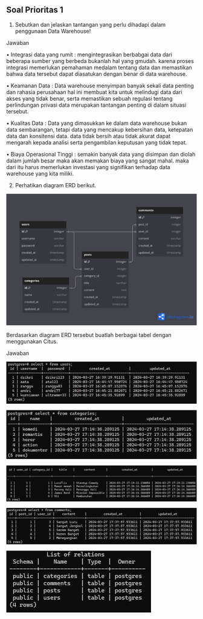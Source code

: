 ## Soal Prioritas 1

1. Sebutkan dan jelaskan tantangan yang perlu dihadapi dalam penggunaan Data Warehouse!

Jawaban

• Integrasi data yang rumit : mengintegrasikan berbabgai data dari beberapa sumber yang berbeda bukanlah hal yang gmudah. karena proses integrasi memerlukan pemahaman medalam tentang data dan memastikan bahwa data tersebut dapat diasatukan dengan benar di data warehouse.

• Keamanan Data : Data  warehouse menyimpan banyak sekali data penting dan rahasia perusahaan hal ini membuat kita untuk melindugi data dari akses yang tidak benar, serta memastikan sebuah regulasi tentang perlindungan privasi data merupakan tantangan penting di dalam situasi tersebut.

• Kualitas Data : Data yang dimasukkan ke dalam data warehouse bukan data sembarangan, tetapi data yang mencakup kebersihan data, ketepatan data dan konsitensi data. data tidak bersih atau tidak akurat dapat mengarah kepada analisi serta pengambilan keputusan yang tidak tepat. 

• Biaya Operasional Tinggi : semakin banyak data yang disimpan dan diolah dalam jumlah besar maka akan memakan biaya yang sangat mahal. maka dari itu harus memerlukan investasi yang signifikan terhadap data warehouse yang kita miliki.

2. Perhatikan diagram ERD berikut.

![alt text](https://github.com/ddzikri/de_muhammad-dzikri-rizaldi/blob/main/12_Data-Warehouse-and-Data-Lake/screenshot/soal-prioritas1-no-2.png?raw=true)

Berdasarkan diagram ERD tersebut buatlah berbagai tabel dengan menggunakan Citus.

Jawaban

![alt text](https://github.com/ddzikri/de_muhammad-dzikri-rizaldi/blob/main/12_Data-Warehouse-and-Data-Lake/screenshot/output_soal-prioritas1-no-2-A.png?raw=true)

![alt text](https://github.com/ddzikri/de_muhammad-dzikri-rizaldi/blob/main/12_Data-Warehouse-and-Data-Lake/screenshot/output_soal-prioritas1-no-2-B.png?raw=true)

![alt text](https://github.com/ddzikri/de_muhammad-dzikri-rizaldi/blob/main/12_Data-Warehouse-and-Data-Lake/screenshot/output_soal-prioritas1-no-2-C.png?raw=true)

![alt text](https://github.com/ddzikri/de_muhammad-dzikri-rizaldi/blob/main/12_Data-Warehouse-and-Data-Lake/screenshot/output_soal-prioritas1-no-2-D.png?raw=true)

![alt text](https://github.com/ddzikri/de_muhammad-dzikri-rizaldi/blob/main/12_Data-Warehouse-and-Data-Lake/screenshot/output_soal-prioritas1-no-2.png?raw=true)